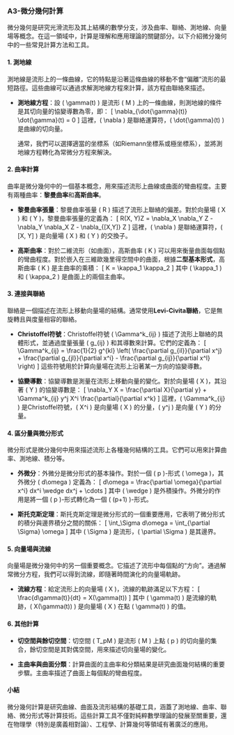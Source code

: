 ### A3-微分幾何計算

微分幾何是研究光滑流形及其上結構的數學分支，涉及曲率、聯絡、測地線、向量場等概念。在這一領域中，計算是理解和應用理論的關鍵部分。以下介紹微分幾何中的一些常見計算方法和工具。

#### 1. 測地線

測地線是流形上的一條曲線，它的特點是沿著這條曲線的移動不會“偏離”流形的最短路徑。這些曲線可以通過求解測地線方程來計算，該方程由聯絡來描述。

- **測地線方程**：設 \( \gamma(t) \) 是流形 \( M \) 上的一條曲線，則測地線的條件是其切向量的協變導數為零，即：
  \[
  \nabla_{\dot{\gamma}(t)} \dot{\gamma}(t) = 0
  \]
  這裡，\( \nabla \) 是聯絡運算符，\( \dot{\gamma}(t) \) 是曲線的切向量。

  通常，我們可以選擇適當的坐標系（如Riemann坐標系或極坐標系），並將測地線方程轉化為常微分方程來解決。

#### 2. 曲率計算

曲率是微分幾何中的一個基本概念，用來描述流形上曲線或曲面的彎曲程度。主要有兩種曲率：**黎曼曲率**和**高斯曲率**。

- **黎曼曲率張量**：黎曼曲率張量 \( R \) 描述了流形上聯絡的偏差。對於向量場 \( X \) 和 \( Y \)，黎曼曲率張量的定義為：
  \[
  R(X, Y)Z = \nabla_X \nabla_Y Z - \nabla_Y \nabla_X Z - \nabla_{[X,Y]} Z
  \]
  這裡，\( \nabla \) 是聯絡運算符，\( [X, Y] \) 是向量場 \( X \) 和 \( Y \) 的交換子。

- **高斯曲率**：對於二維流形（如曲面），高斯曲率 \( K \) 可以用來衡量曲面每個點的彎曲程度。對於嵌入在三維歐幾里得空間中的曲面，根據**二型基本形式**，高斯曲率 \( K \) 是主曲率的乘積：
  \[
  K = \kappa_1 \kappa_2
  \]
  其中 \( \kappa_1 \) 和 \( \kappa_2 \) 是曲面上的兩個主曲率。

#### 3. 連接與聯絡

聯絡是一個描述在流形上移動向量場的結構。通常使用**Levi-Civita聯絡**，它是無旋轉且與度量相容的聯絡。

- **Christoffel符號**：Christoffel符號 \( \Gamma^k_{ij} \) 描述了流形上聯絡的具體形式，並通過度量張量 \( g_{ij} \) 和其導數來計算。它們的定義為：
  \[
  \Gamma^k_{ij} = \frac{1}{2} g^{kl} \left( \frac{\partial g_{il}}{\partial x^j} + \frac{\partial g_{jl}}{\partial x^i} - \frac{\partial g_{ij}}{\partial x^l} \right)
  \]
  這些符號用於計算向量場在流形上沿著某一方向的協變導數。

- **協變導數**：協變導數是測量在流形上移動向量的變化。對於向量場 \( X \)，其沿著 \( Y \) 的協變導數是：
  \[
  \nabla_Y X = \frac{\partial X}{\partial y} + \Gamma^k_{ij} y^j X^i \frac{\partial}{\partial x^k}
  \]
  這裡，\( \Gamma^k_{ij} \) 是Christoffel符號，\( X^i \) 是向量場 \( X \) 的分量，\( y^j \) 是向量 \( Y \) 的分量。

#### 4. 區分量與微分形式

微分形式是微分幾何中用來描述流形上各種幾何結構的工具。它們可以用來計算曲率、測地線、積分等。

- **外微分**：外微分是微分形式的基本操作。對於一個 \( p \)-形式 \( \omega \)，其外微分 \( d\omega \) 定義為：
  \[
  d\omega = \frac{\partial \omega}{\partial x^i} dx^i \wedge dx^j + \cdots
  \]
  其中 \( \wedge \) 是外積操作。外微分的作用是將一個 \( p \)-形式轉化為一個 \( (p+1) \)-形式。

- **斯托克斯定理**：斯托克斯定理是微分形式的一個重要應用，它表明了微分形式的積分與邊界積分之間的關係：
  \[
  \int_\Sigma d\omega = \int_{\partial \Sigma} \omega
  \]
  其中 \( \Sigma \) 是流形，\( \partial \Sigma \) 是其邊界。

#### 5. 向量場與流線

向量場是微分幾何中的另一個重要概念。它描述了流形中每個點的“方向”。通過解常微分方程，我們可以得到流線，即隨著時間演化的向量場軌跡。

- **流線方程**：給定流形上的向量場 \( X \)，流線的軌跡滿足以下方程：
  \[
  \frac{d\gamma(t)}{dt} = X(\gamma(t))
  \]
  其中 \( \gamma(t) \) 是流線的軌跡，\( X(\gamma(t)) \) 是向量場 \( X \) 在點 \( \gamma(t) \) 的值。

#### 6. 其他計算

- **切空間與餘切空間**：切空間 \( T_pM \) 是流形 \( M \) 上點 \( p \) 的切向量的集合，餘切空間是其對偶空間，用來描述切向量場的變化。

- **主曲率與曲面分類**：計算曲面的主曲率和分類結果是研究曲面幾何結構的重要步驟。主曲率描述了曲面上每個點的彎曲程度。

#### 小結

微分幾何計算是研究曲線、曲面及流形結構的基礎工具，涵蓋了測地線、曲率、聯絡、微分形式等計算技術。這些計算工具不僅對純粹數學理論的發展至關重要，還在物理學（特別是廣義相對論）、工程學、計算幾何等領域有著廣泛的應用。
